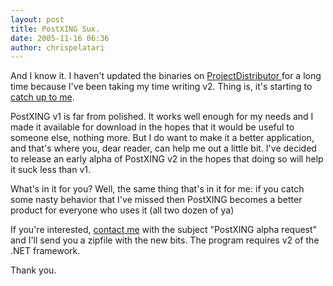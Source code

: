 ```yaml
---
layout: post
title: PostXING Sux.
date: 2005-11-16 06:36
author: chrispelatari
---
```


<p>And I know it. I haven't updated the binaries on <a href="http://projectdistributor.net">ProjectDistributor </a>for a long time 
because I've been taking my time writing v2. Thing is, it's starting to <a href="http://www.holliday.com.au/blog/2005/10/15/offline-blog-posting-with-blogjet.html">catch 
up to me</a>.</p>
<p>PostXING v1 is far from polished. It works well enough for my needs and I 
made it available for download in the hopes that it would be useful to someone 
else, nothing more. But I do want to make it a better application, and that's 
where you, dear reader, can help me out a little bit. I've decided to release an 
early alpha of PostXING v2 in the hopes that doing so will help it suck less 
than v1.</p>
<p>What's in it for you? Well, the same thing that's in it for me: if you catch 
some nasty behavior that I've missed then PostXING becomes a better product for 
everyone who uses it (all two dozen of ya) </p>
<p>If you're interested, <a href="http://www.chrisfrazier.net/blog/contact.aspx">contact me</a> with 
the subject "PostXING alpha request" and I'll send you a zipfile with the new 
bits. The program requires v2 of the .NET framework. </p>
<p>Thank you.</p>
